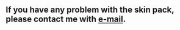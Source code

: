 ## If you have any problem with the skin pack, please contact me with [e-mail](mailto:louis.simeon@gmx.fr).
